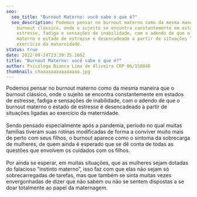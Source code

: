 ```yaml
---
seo:
  seo_title: "Burnout Materno: você sabe o que é?"
  seo_description: Podemos pensar no burnout materno como da mesma maneira que o
    burnout clássico, onde o sujeito se encontra constantemente em estados de
    estresse, fadiga e sensações de inabilidade, com o adendo de que o burnout
    materno o estado de estresse é desencadeado a partir de situações ligadas ao
    exercício da maternidade.
status: true
date: 2022-09-24T23:39:35.166Z
title: "Burnout Materno: você sabe o que é?"
author: Psicóloga Bianca Lima de Oliveira CRP 06/158048
thumbnail: chaaaaaaaaaaaaaaa.jpg
---
```

<!--StartFragment-->

Podemos pensar no burnout materno como da mesma maneira que o burnout clássico, onde o sujeito se encontra constantemente em estados de estresse, fadiga e sensações de inabilidade, com o adendo de que o burnout materno o estado de estresse é desencadeado a partir de situações ligadas ao exercício da maternidade.\
\
Sendo pensado especialmente após a pandemia, período no qual muitas famílias tiveram suas rotinas modificadas de forma a conviver muito mais de perto com seus filhos, o burnout aparece como o sintoma da sobrecarga de mulheres, de quem ainda é esperado que se dê conta de todas as questões que envolvem os cuidados com os filhos.\
\
Por ainda se esperar, em muitas situações, que as mulheres sejam dotadas do falacioso “instinto materno”, isso faz com que elas não sejam só sobrecarregadas de tarefas, mas que também se sinta muitas vezes envergonhadas de dizer que não sabem ou não se sentem dispostas a se doar totalmente ao papel da maternagem.

<!--EndFragment-->